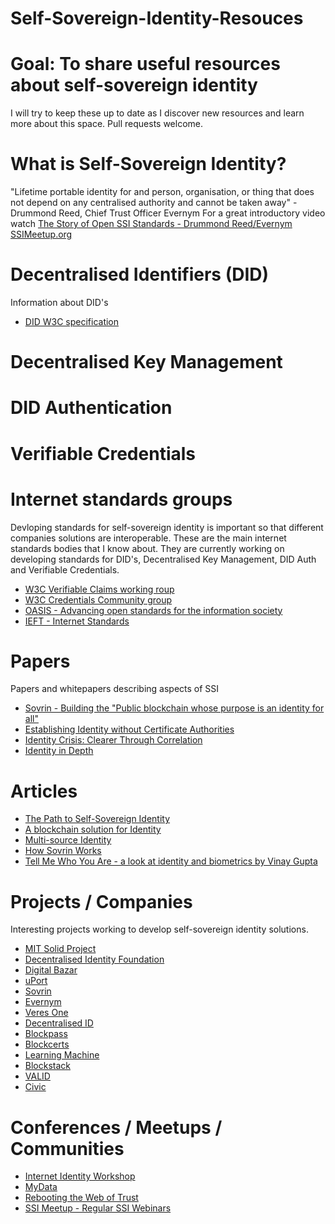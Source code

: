 # Self-Sovereign-Identity-Resouces

# Goal: To share useful resources about self-sovereign identity

I will try to keep these up to date as I discover new resources and learn more about this space. Pull requests welcome.

# What is Self-Sovereign Identity?
"Lifetime portable identity for and person, organisation, or thing that does not depend on any centralised authority and cannot be taken away" - Drummond Reed, Chief Trust Officer Evernym
For a great introductory video watch [The Story of Open SSI Standards - Drummond Reed/Evernym SSIMeetup.org](https://www.youtube.com/watch?v=RllH91rcFdE)

# Decentralised Identifiers (DID)
Information about DID's
* [DID W3C specification](https://w3c-ccg.github.io/did-spec/)

# Decentralised Key Management

# DID Authentication

# Verifiable Credentials

# Internet standards groups 
Devloping standards for self-sovereign identity is important so that different companies solutions are interoperable. These are the main internet standards bodies that I know about. They are currently working on developing standards for DID's, Decentralised Key Management, DID Auth and Verifiable Credentials.
* [W3C Verifiable Claims working roup](https://www.w3.org/2017/vc/WG/)
* [W3C Credentials Community group](https://www.w3.org/community/credentials/)
* [OASIS - Advancing open standards for the information society](https://www.oasis-open.org/)
* [IEFT - Internet Standards](https://www.ietf.org/standards/)

# Papers
Papers and whitepapers describing aspects of SSI
* [Sovrin - Building the "Public blockchain whose purpose is an identity for all"](https://sovrin.org/wp-content/uploads/Sovrin-Protocol-and-Token-White-Paper.pdf)
* [Establishing Identity without Certificate Authorities](http://irl.cs.ucla.edu/~yingdi/pub/papers/Ellison-OldFriend-USENIX-Security-1996.pdf)
* [Identity Crisis: Clearer Through Correlation](https://github.com/WebOfTrustInfo/ID2020DesignWorkshop/blob/master/draft-documents/identity-crisis.md)
* [Identity in Depth](https://www.r3.com/wp-content/uploads/2017/06/Identity_indepth_r3.pdf)

# Articles
* [The Path to Self-Sovereign Identity](http://www.lifewithalacrity.com/2016/04/the-path-to-self-soverereign-identity.html)
* [A blockchain solution for Identity](https://medium.com/humanizing-the-singularity/a-blockchain-solution-for-identity-51fbcae94caa)
* [Multi-source Identity](http://www.windley.com/archives/2018/05/multi-source_identity.shtml)
* [How Sovrin Works](https://blog.sovrin.org/how-sovrin-works-a1dff156c68e)
* [Tell Me Who You Are - a look at identity and biometrics by Vinay Gupta](https://medium.com/humanizing-the-singularity/part-i-are-you-sure-you-exist-we-are-5cfe13ab488c)

# Projects / Companies
Interesting projects working to develop self-sovereign identity solutions.

* [MIT Solid Project](https://solid.mit.edu/)
* [Decentralised Identity Foundation](http://identity.foundation/)
* [Digital Bazar](https://digitalbazaar.com/)
* [uPort](https://www.uport.me/)
* [Sovrin](https://sovrin.org/)
* [Evernym](https://www.evernym.com/)
* [Veres One](https://veres.one/)
* [Decentralised ID](https://decentralized.id/)
* [Blockpass](https://blockpass.org/)
* [Blockcerts](https://www.blockcerts.org/)
* [Learning Machine](https://www.learningmachine.com/)
* [Blockstack](https://blockstack.org/)
* [VALID](https://valid.global/)
* [Civic](https://www.civic.com/)

# Conferences / Meetups / Communities

* [Internet Identity Workshop](https://www.internetidentityworkshop.com/)
* [MyData](https://mydata2018.org/)
* [Rebooting the Web of Trust](http://www.weboftrust.info/index.html)
* [SSI Meetup - Regular SSI Webinars](http://ssimeetup.org/)

